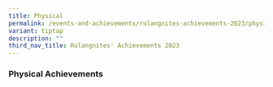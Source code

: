 ```yaml
---
title: Physical
permalink: /events-and-achievements/rulangnites-achievements-2023/physical-achievements/
variant: tiptap
description: ""
third_nav_title: Rulangnites' Achievements 2023
---
```

<h3>Physical Achievements</h3>
<p></p>